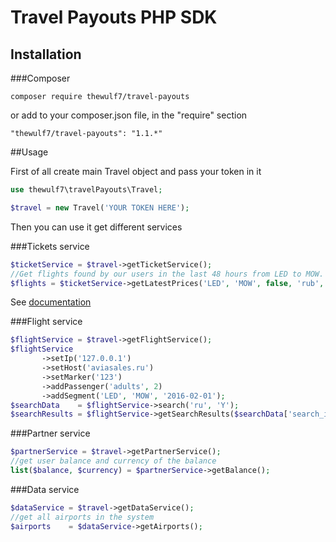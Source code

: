 # Travel Payouts PHP SDK

## Installation

###Composer

```
composer require thewulf7/travel-payouts
```
or add to your composer.json file, in the "require" section
```
"thewulf7/travel-payouts": "1.1.*"
```

##Usage

 First of all create main Travel object and pass your token in it 
```php
use thewulf7\travelPayouts\Travel; 

$travel = new Travel('YOUR TOKEN HERE');
```
Then you can use it get different services

###Tickets service
```php
$ticketService = $travel->getTicketService();
//Get flights found by our users in the last 48 hours from LED to MOW. Return array consists of thewulf7\travelPayouts\Ticket objects.
$flights = $ticketService->getLatestPrices('LED', 'MOW', false, 'rub', 'year', 1, 10);
```

See [documentation](https://github.com/thewulf7/travel-payouts/wiki/TicketService)

###Flight service
```php
$flightService = $travel->getFlightService();
$flightService
       ->setIp('127.0.0.1')
       ->setHost('aviasales.ru')
       ->setMarker('123')
       ->addPassenger('adults', 2)
       ->addSegment('LED', 'MOW', '2016-02-01');
$searchData    = $flightService->search('ru', 'Y');
$searchResults = $flightService->getSearchResults($searchData['search_id']);
```

###Partner service
```php
$partnerService = $travel->getPartnerService();
//get user balance and currency of the balance
list($balance, $currency) = $partnerService->getBalance();
```

###Data service
```php
$dataService = $travel->getDataService();
//get all airports in the system
$airports    = $dataService->getAirports(); 
```

